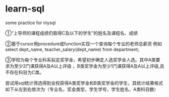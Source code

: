 # learn-sql
some practice for mysql



①“上导师的课程成绩仍取得C及以下的学生”的姓名及课程名、成绩



②基于cursor用procedure或function实现一个查询每个专业的老师总薪资 例如 select dept_name, teacher_salary(dept_name) from department; 



③学校为每个专业科系拟定奖学金，希望初步确定人选奖学金人选。其中A类要求为至少2门课获得A及A以上评级 ，B类奖学金为至少1门课获得A及A以上评级,且不存在科目为C类。  

尝试用sql统计筛选得到全校获得A类奖学金和B类奖学金的学生，其统计结果格式如下从左到右依次为（专业名，奖金类型，学生学号，学生姓名，A类科目数）

